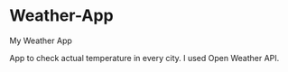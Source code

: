 # Weather-App
My Weather App

App to check actual temperature in every city. I used Open Weather API.
